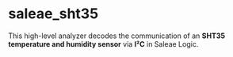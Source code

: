 # saleae_sht35
This high-level analyzer decodes the communication of an **SHT35 temperature and humidity sensor** via **I²C** in Saleae Logic.  
